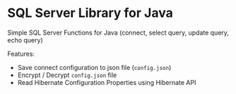 # SQL Server Library for Java
Simple SQL Server Functions for Java (connect, select query, update query, echo query)

Features:
* Save connect configuration to json file (`config.json`)
* Encrypt / Decrypt `config.json` file
* Read Hibernate Configuration Properties using Hibernate API